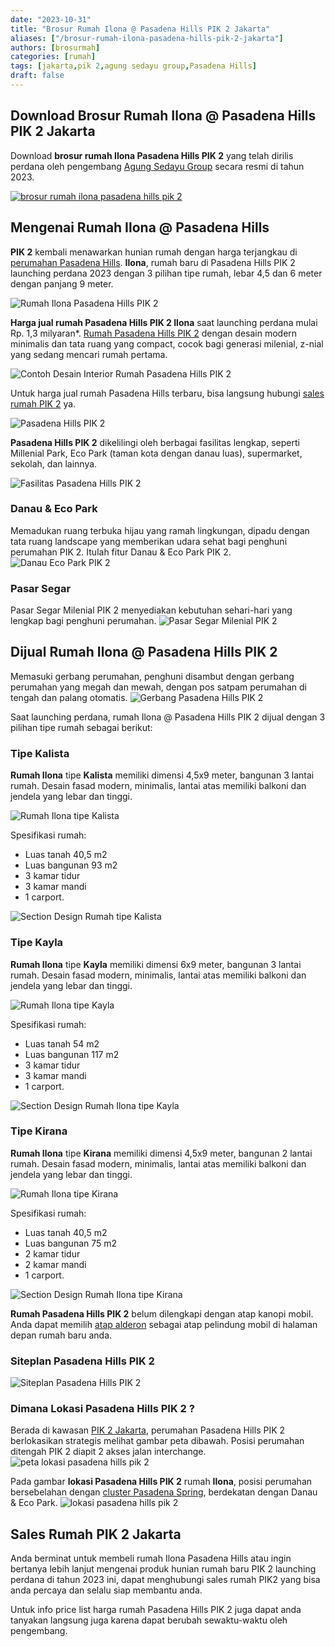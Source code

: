 ```yaml
---
date: "2023-10-31"
title: "Brosur Rumah Ilona @ Pasadena Hills PIK 2 Jakarta"
aliases: ["/brosur-rumah-ilona-pasadena-hills-pik-2-jakarta"]
authors: [brosurmah]
categories: [rumah]
tags: [jakarta,pik 2,agung sedayu group,Pasadena Hills]
draft: false
---
```


## Download Brosur Rumah Ilona @ Pasadena Hills PIK 2 Jakarta
Download **brosur rumah Ilona Pasadena Hills PIK 2** yang telah dirilis perdana oleh pengembang [Agung Sedayu Group](https://www.agungsedayu.com/en#?) secara resmi di tahun 2023.

[![brosur rumah ilona pasadena hills pik 2](brosur-rumah-ilona-pasadena-hills-pik-2.webp)](https://drive.google.com/drive/folders/1EyjlECPOYRgV61h2kC7bHz2MOYuWRVH5?usp=drive_link#?)

## Mengenai Rumah Ilona @ Pasadena Hills
**PIK 2** kembali menawarkan hunian rumah dengan harga terjangkau di [perumahan Pasadena Hills](/docs/brosur-rumah-casa-pasadena-pik-2-jakarta/). **Ilona**, rumah baru di Pasadena Hills PIK 2 launching perdana 2023 dengan 3 pilihan tipe rumah, lebar 4,5 dan 6 meter dengan panjang 9 meter. 

![Rumah Ilona Pasadena Hills PIK 2](rumah-ilona-pasadena-hills-pik2.webp)

**Harga jual rumah Pasadena Hills PIK 2 Ilona** saat launching perdana mulai Rp. 1,3 milyaran*. [Rumah Pasadena Hills PIK 2](https://investproperti.com/casa-pasadena-pik-2-jakarta/) dengan desain modern minimalis dan tata ruang yang compact, cocok bagi generasi milenial, z-nial yang sedang mencari rumah pertama. 

![Contoh Desain Interior Rumah Pasadena Hills PIK 2](contoh-desain-rumah-ilona-pasadena-hills.webp)

Untuk harga jual rumah Pasadena Hills terbaru, bisa langsung hubungi [sales rumah PIK 2](https://pik2home.com/hubungi-kami/) ya.

![Pasadena Hills PIK 2](pasadena-hills-pik2-jakarta.webp)

**Pasadena Hills PIK 2** dikelilingi oleh berbagai fasilitas lengkap, seperti Millenial Park, Eco Park (taman kota dengan danau luas), supermarket, sekolah, dan lainnya.

![Fasilitas Pasadena Hills PIK 2](fasilitas-sekitar-pasadena-hills-pik2.webp)

### Danau & Eco Park

Memadukan ruang terbuka hijau yang ramah lingkungan, dipadu dengan tata ruang landscape yang memberikan udara sehat bagi penghuni perumahan PIK 2. Itulah fitur Danau & Eco Park PIK 2.
![Danau Eco Park PIK 2](danau-ecopark-pik2-jakarta.webp)

### Pasar Segar

Pasar Segar Milenial PIK 2 menyediakan kebutuhan sehari-hari yang lengkap bagi penghuni perumahan. 
![Pasar Segar Milenial PIK 2](pasar-segar-millenial-pik-2.webp)

## Dijual Rumah Ilona @ Pasadena Hills PIK 2

Memasuki gerbang perumahan, penghuni disambut dengan gerbang perumahan yang megah dan mewah, dengan pos satpam perumahan di tengah dan palang otomatis.
![Gerbang Pasadena Hills PIK 2](gerbang-pasadena-hills-pik2.webp)

Saat launching perdana, rumah Ilona @ Pasadena Hills PIK 2 dijual dengan 3 pilihan tipe rumah sebagai berikut:

### Tipe Kalista
**Rumah Ilona** tipe **Kalista** memiliki dimensi 4,5x9 meter, bangunan 3 lantai rumah. Desain fasad modern, minimalis, lantai atas memiliki balkoni dan jendela yang lebar dan tinggi.

![Rumah Ilona tipe Kalista](rumah-ilona-pasadena-hills-tipe-kalista.webp)

Spesifikasi rumah:
- Luas tanah 40,5 m2
- Luas bangunan 93 m2
- 3 kamar tidur
- 3 kamar mandi
- 1 carport.

![Section Design Rumah tipe Kalista](section-desain-rumah-ilona-pasadena-hills-tipe-kalista.webp)

### Tipe Kayla
**Rumah Ilona** tipe **Kayla** memiliki dimensi 6x9 meter, bangunan 3 lantai rumah. Desain fasad modern, minimalis, lantai atas memiliki balkoni dan jendela yang lebar dan tinggi.

![Rumah Ilona tipe Kayla](rumah-ilona-pasadena-hills-tipe-kayla.webp)

Spesifikasi rumah:
- Luas tanah 54 m2
- Luas bangunan 117 m2
- 3 kamar tidur
- 3 kamar mandi
- 1 carport.

![Section Design Rumah Ilona tipe Kayla](section-desain-rumah-ilona-pasadena-hills-tipe-kayla.webp)

### Tipe Kirana
**Rumah Ilona** tipe **Kirana** memiliki dimensi 4,5x9 meter, bangunan 2 lantai rumah. Desain fasad modern, minimalis, lantai atas memiliki balkoni dan jendela yang lebar dan tinggi.

![Rumah Ilona tipe Kirana](rumah-ilona-pasadena-hills-tipe-kirana.webp)

Spesifikasi rumah:
- Luas tanah 40,5 m2
- Luas bangunan 75 m2
- 2 kamar tidur
- 2 kamar mandi
- 1 carport.

![Section Design Rumah Ilona tipe Kirana](section-desain-rumah-ilona-pasadena-hills-tipe-kirana.webp)

**Rumah Pasadena Hills PIK 2** belum dilengkapi dengan atap kanopi mobil. Anda dapat memilih [atap alderon](https://atap-alderon.co.id/) sebagai atap pelindung mobil di halaman depan rumah baru anda.

### Siteplan Pasadena Hills PIK 2
![Siteplan Pasadena Hills PIK 2](siteplan-pasadena-hills-ilona-pik-2.webp)

### Dimana Lokasi Pasadena Hills PIK 2 ?
Berada di kawasan [PIK 2 Jakarta](https://pik2home.com), perumahan Pasadena Hills PIK 2 berlokasikan strategis melihat gambar peta dibawah. Posisi perumahan ditengah PIK 2 diapit 2 akses jalan interchange.
![peta lokasi pasadena hills pik 2](peta-lokasi-ilona-pasadena-hills-pik2.webp)

Pada gambar **lokasi Pasadena Hills PIK 2** rumah **Ilona**, posisi perumahan bersebelahan dengan [cluster Pasadena Spring](https://pik2home.com/proyek/pasadena-spring-pik-2/), berdekatan dengan Danau & Eco Park.
![lokasi pasadena hills pik 2](lokasi-ilona-pasadena-hills-pik2.webp)

## Sales Rumah PIK 2 Jakarta
Anda berminat untuk membeli rumah Ilona Pasadena Hills atau ingin bertanya lebih lanjut mengenai produk hunian rumah baru PIK 2 launching perdana di tahun 2023 ini, dapat menghubungi sales rumah PIK2 yang bisa anda percaya dan selalu siap membantu anda.

Untuk info price list harga rumah Pasadena Hills PIK 2 juga dapat anda tanyakan langsung juga karena dapat berubah sewaktu-waktu oleh pengembang.

